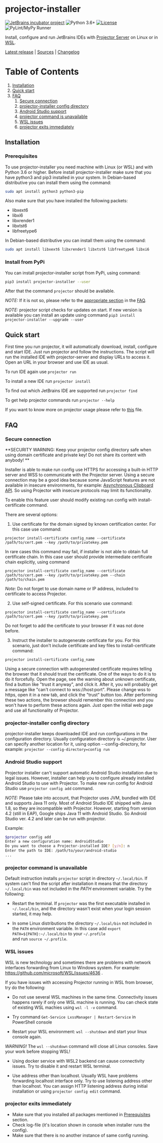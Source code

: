 # projector-installer
[![JetBrains incubator project](https://jb.gg/badges/incubator.svg)](https://confluence.jetbrains.com/display/ALL/JetBrains+on+GitHub)
![Python 3.6+](https://img.shields.io/badge/Python-3.6+-blue.svg)
[![License](https://img.shields.io/badge/License-Apache%202.0-blue.svg)](https://opensource.org/licenses/Apache-2.0)
![PyLint/MyPy Runner](https://github.com/JetBrains/projector-installer/workflows/PyLint/MyPy%20Runner/badge.svg)

Install, configure and run JetBrains IDEs with [Projector Server](https://github.com/JetBrains/projector-server/blob/master/docs/Projector.md) on Linux or in [WSL](https://docs.microsoft.com/windows/wsl/).

[Latest release](https://pypi.org/project/projector-installer/) | 
[Sources](https://github.com/JetBrains/projector-installer) | 
[Changelog](https://github.com/JetBrains/projector-installer/blob/master/CHANGELOG.md)


# Table of Contents
1. [Installation](#Installation)
2. [Quick start](#Quick-start)
3. [FAQ](#FAQ)
   1. [Secure connection](#Secure-connection)
   2. [projector-installer config directory](#projector-installer-config-directory)
   3. [Android Studio support](#Android-Studio-support)
   4. [projector command is unavailable](#projector-command-is-unavailable)
   5. [WSL issues](#WSL-issues)   
   6. [projector exits immediately](#projector-exits-immediately)

## Installation
### Prerequisites
To use projector-installer you need machine with Linux (or WSL) and with Python 3.6 or higher.
Before install projector-installer make sure that you have python3 and pip3 installed in your system. 
In Debian-based distributive you can install them using the command:
```bash
sudo apt install python3 python3-pip 
``` 
Also make sure that you have installed the following packets: 
 - libxext6
 - libxi6
 - libxrender1
 - libxtst6
 - libfreetype6
   
In Debian-based distributive you can install them using the command:
```bash
sudo apt install libxext6 libxrender1 libxtst6 libfreetype6 libxi6  
```    

### Install from PyPi

You can install projector-installer script from PyPi, using command: 

```bash
pip3 install projector-installer --user 
```

After that the command `projector` should be available. 

_NOTE:_ If it is not so, please refer to the [appropriate section](#no_projector) in the [FAQ](#FAQ).

_NOTE:_ projector script checks for updates on start. 
If new version is available you can install an update using command 
`pip3 install projector-installer --upgrade --user`   

## Quick start 
First time you run projector, it will automatically download, install, configure 
and start IDE. Just run projector and follow the instructions. 
The script will run the installed IDE with projector-server and display URLs to access it. 
Open an URL in your browser and use IDE as usual. 

To run IDE again use `projector run`

To install a new IDE run `projector install` 

To find out which JetBrains IDE are supported run `projector find`

To get help projector commands run `projector --help`

If you want to know more on projector usage please refer to 
[this](https://github.com/JetBrains/projector-installer/blob/master/COMMANDS.md) file.

## FAQ
### Secure connection

**SECURITY WARNING:
Keep your projector config directory safe when using domain certificate and private key! 
Do not share its content with anybody! 
**

Installer is able to make run config use HTTPS for accessing a built-in 
HTTP server and WSS to communicate with the Projector server. 
Using a secure connection may be a good idea because some JavaScript features 
are not available in insecure environments, for example: 
[Asynchronous Clipboard API](https://w3c.github.io/clipboard-apis/#async-clipboard-api). 
So using Projector with insecure protocols may limit its functionality.  

To enable this feature user should modify existing run config with 
install-certificate command.

There are several options: 

1. Use certificate for the domain signed by known certification center.
For this case use command:
   
``` 
projector install-certificate config_name --certificate /path/to/cert.pem --key /path/to/privatekey.pem
```
In rare cases this command may fail, if installer is not able to obtain full certificate chain.
In this case user should provide intermediate certificate chain explicitly, using command
``` 
projector install-certificate config_name --certificate /path/to/cert.pem --key /path/to/privatekey.pem --chain /path/to/chain.pem
```

*Note:* Do not forget to use domain name or IP address, included to certificate to access Projector. 

2. Use self-signed certificate.
For this scenario use command:
   
``` 
projector install-certificate config_name --certificate /path/to/cert.pem --key /path/to/privatekey.pem
```

Do not forget to add the certificate to your browser if it was not done before. 

3. Instruct the installer to autogenerate certificate for you.
For this scenario, just don't include certificate and key files to install-certificate command:
   
``` 
projector install-certificate config_name
```

Using a secure connection with autogenerated certificate requires telling the 
browser that it should trust the certificate.  One of the ways to do it is to do it forcefully. 
Open the page, see the warning about unknown certificate, find a button like "trust it anyway", and click it. 
After it, you will probably get a message like "can't connect to wss://host:port". 
Please change wss to https, open it in a new tab, and click the "trust" button too. 
After performing these two actions, the browser should remember this connection and 
you won't have to perform these actions again. 
Just open the initial web page and use all functionality of Projector.

### projector-installer config directory
projector-installer keeps downloaded IDE and run configurations in the configuration directory. 
Usually configuration directory is ~/.projector. User can specify 
another location for it, using option --config-directory, for example: 
`projector --config-directory=config run`

### Android Studio support
Projector installer can't support automatic Android Studio installation due to 
legal issues. However, installer can help you to configure already installed Android Studio 
to use with Projector. To make new run config for Android Studio use `projector config add` 
command.

_NOTE:_ Please take into account, that Projector uses JVM, bundled with IDE and supports Java 11 only.
Most of Android Studio IDE shipped with Java 1.8, so they are incompatible with Projector. 
However, starting from version 4.2 (still in EAP), Google ships Java 11 with Android Studio. 
So Android Studio ver. 4.2 and later can be run with projector.  


Example:
```bash
$projector config add
Enter a new configuration name: AndroidStudio
Do you want to choose a Projector-installed IDE? [y/n]: n
Enter the path to IDE: /path/to/your/android-studio
...
```

### projector command is unavailable
<a name="no_projector"/>

Default instruction installs `projector` script in directory `~/.local/bin`.
If system can't find the script after installation it means that the directory 
`~/.local/bin` was not included in the _PATH_ environment variable. Try the following:
 - Restart the terminal. If `projector` was the first executable installed in `~/.local/bin`, 
 and the directory wasn't exist when your login session started, it may help.  
 
 - In some Linux distributions the directory `~/.local/bin` not included in the `PATH` 
 environment variable. In this case add `export  PATH=${PATH}:~/.local/bin` to your `~/.profile`  
 and run `source ~/.profile`.

### WSL issues

WSL is new technology and sometimes there are problems with network interfaces forwarding from 
Linux to Windows system. For example: https://github.com/microsoft/WSL/issues/4636 .


If you have issues with accessing Projector running in WSL from browser, try do the following:

 - Do not use several WSL machines in the same time. Connectivity issues happens rarely if only one 
 WSL machine is running. You can check state of existing WSL machies using `wsl -l -v` command.

 - Try command `Get-Service LxssManager | Restart-Service` in PowerShell console
 
  - Restart your WSL environment:
 ```wsl --shutdown```
 and start your linux console again. 
 
 *WARNING!* The `wsl --shutdown` command will close all Linux consoles. 
 Save your work before stopping WSL!
 
 - Using docker service with WSL2 backend can cause connectivity issues. 
 Try to disable it and restart WSL terminal.
 
 - Use address other than localhost.
 Usually WSL have problems forwarding localhost interface only. 
 Try to use listening address other than localhost.
 You can assign HTTP listening address during initial installation or using 
 `projector config edit` command. 
  
### projector exits immediately
 - Make sure that you installed all packages mentioned in [Prerequisites](#Prerequisites) section. 
 - Check log-file (it's location shown in console when installer runs the config).
 - Make sure that there is no another instance of same config running.
